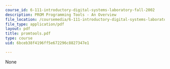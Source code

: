 ```yaml
---
course_id: 6-111-introductory-digital-systems-laboratory-fall-2002
description: PROM Programming Tools - An Overview
file_location: /coursemedia/6-111-introductory-digital-systems-laboratory-fall-2002/6bceb38f4196ff5e672296c8827347e1_promtools.pdf
file_type: application/pdf
layout: pdf
title: promtools.pdf
type: course
uid: 6bceb38f4196ff5e672296c8827347e1

---
```

None
